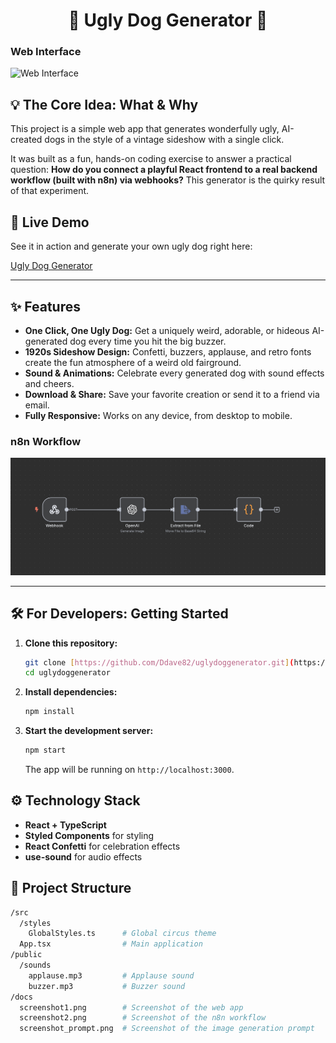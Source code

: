 <div align="center">

# 🎪 Ugly Dog Generator 🐶

</div>

### Web Interface

![Web Interface](./docs/Screenshot1.png)




## 💡 The Core Idea: What & Why

This project is a simple web app that generates wonderfully ugly, AI-created dogs in the style of a vintage sideshow with a single click.

It was built as a fun, hands-on coding exercise to answer a practical question: **How do you connect a playful React frontend to a real backend workflow (built with n8n) via webhooks?** This generator is the quirky result of that experiment.

## 🚀 Live Demo

See it in action and generate your own ugly dog right here:

<a href="https://ddave82.github.io/uglydoggenerator/" target="_blank">Ugly Dog Generator</a>

---

## ✨ Features

* **One Click, One Ugly Dog:** Get a uniquely weird, adorable, or hideous AI-generated dog every time you hit the big buzzer.
* **1920s Sideshow Design:** Confetti, buzzers, applause, and retro fonts create the fun atmosphere of a weird old fairground.
* **Sound & Animations:** Celebrate every generated dog with sound effects and cheers.
* **Download & Share:** Save your favorite creation or send it to a friend via email.
* **Fully Responsive:** Works on any device, from desktop to mobile.

### n8n Workflow

![Web Interface](./docs/Screenshot2.png)



---

## 🛠️ For Developers: Getting Started

1.  **Clone this repository:**
    ```sh
    git clone [https://github.com/Ddave82/uglydoggenerator.git](https://github.com/Ddave82/uglydoggenerator.git)
    cd uglydoggenerator
    ```

2.  **Install dependencies:**
    ```sh
    npm install
    ```

3.  **Start the development server:**
    ```sh
    npm start
    ```
    The app will be running on `http://localhost:3000`.

## ⚙️ Technology Stack

* **React + TypeScript**
* **Styled Components** for styling
* **React Confetti** for celebration effects
* **use-sound** for audio effects

## 📁 Project Structure

```bash
/src
  /styles
    GlobalStyles.ts      # Global circus theme
  App.tsx                # Main application
/public
  /sounds
    applause.mp3         # Applause sound
    buzzer.mp3           # Buzzer sound
/docs
  screenshot1.png        # Screenshot of the web app
  screenshot2.png        # Screenshot of the n8n workflow
  screenshot_prompt.png  # Screenshot of the image generation prompt
